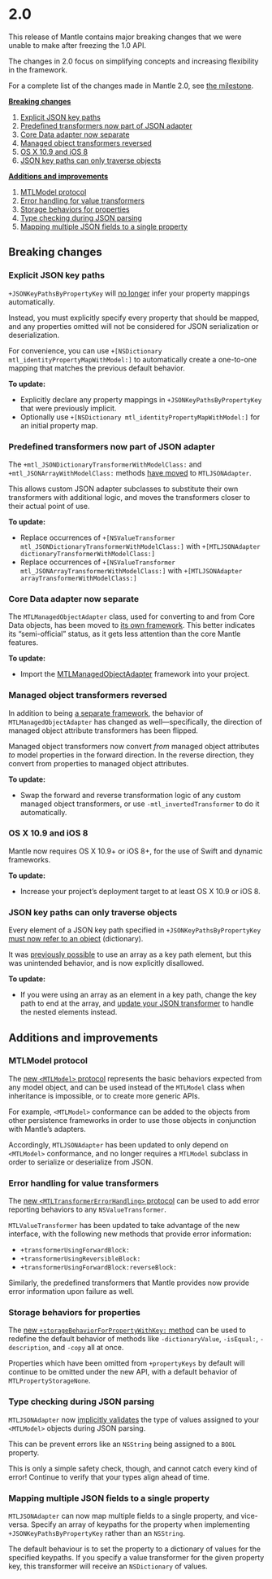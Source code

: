 # 2.0

This release of Mantle contains major breaking changes that we were unable to
make after freezing the 1.0 API.

The changes in 2.0 focus on simplifying concepts and increasing flexibility in
the framework.

For a complete list of the changes made in Mantle 2.0, see [the
milestone](https://github.com/Mantle/Mantle/issues?q=milestone%3A2.0+is%3Aclosed).

**[Breaking changes](#breaking-changes)**

 1. [Explicit JSON key paths](#explicit-json-key-paths)
 1. [Predefined transformers now part of JSON adapter](#predefined-transformers-now-part-of-json-adapter)
 1. [Core Data adapter now separate](#core-data-adapter-now-separate)
 1. [Managed object transformers reversed](#managed-object-transformers-reversed)
 1. [OS X 10.9 and iOS 8](#os-x-109-and-ios-8)
 1. [JSON key paths can only traverse objects](#json-key-paths-can-only-traverse-objects)

**[Additions and improvements](#additions-and-improvements)**

 1. [MTLModel protocol](#mtlmodel-protocol)
 1. [Error handling for value transformers](#error-handling-for-value-transformers)
 1. [Storage behaviors for properties](#storage-behaviors-for-properties)
 1. [Type checking during JSON parsing](#type-checking-during-json-parsing)
 1. [Mapping multiple JSON fields to a single property](#mapping-multiple-json-fields-to-a-single-property)

## Breaking changes

### Explicit JSON key paths

`+JSONKeyPathsByPropertyKey` will [no
longer](https://github.com/Mantle/Mantle/pull/170) infer your property mappings
automatically.

Instead, you must explicitly specify every property that should
be mapped, and any properties omitted will not be considered for JSON
serialization or deserialization.

For convenience, you can use `+[NSDictionary mtl_identityPropertyMapWithModel:]`
to automatically create a one-to-one mapping that matches the previous default
behavior.

**To update:**

 * Explicitly declare any property mappings in `+JSONKeyPathsByPropertyKey`
   that were previously implicit.
 * Optionally use `+[NSDictionary mtl_identityPropertyMapWithModel:]` for an
   initial property map.

### Predefined transformers now part of JSON adapter

The `+mtl_JSONDictionaryTransformerWithModelClass:` and
`+mtl_JSONArrayWithModelClass:` methods [have
moved](https://github.com/Mantle/Mantle/pull/474) to `MTLJSONAdapter`.

This allows custom JSON adapter subclasses to substitute their own transformers
with additional logic, and moves the transformers closer to their actual point
of use.

**To update:**

 * Replace occurrences of `+[NSValueTransformer
   mtl_JSONDictionaryTransformerWithModelClass:]` with `+[MTLJSONAdapter
   dictionaryTransformerWithModelClass:]`
 * Replace occurrences of `+[NSValueTransformer
   mtl_JSONArrayTransformerWithModelClass:]` with `+[MTLJSONAdapter
   arrayTransformerWithModelClass:]`

### Core Data adapter now separate

The `MTLManagedObjectAdapter` class, used for converting to and from Core Data
objects, has been moved to [its own
framework](https://github.com/Mantle/MTLManagedObjectAdapter). This better
indicates its “semi-official” status, as it gets less attention than the core
Mantle features.

**To update:**

 * Import the
   [MTLManagedObjectAdapter](https://github.com/Mantle/MTLManagedObjectAdapter)
   framework into your project.

### Managed object transformers reversed

In addition to being [a separate framework](#core-data-adapter-now-separate),
the behavior of `MTLManagedObjectAdapter` has changed as well—specifically, the
direction of managed object attribute transformers has been flipped.

Managed object transformers now convert _from_ managed object attributes _to_
model properties in the forward direction. In the reverse direction, they
convert from properties to managed object attributes.

**To update:**

 * Swap the forward and reverse transformation logic of any custom managed
   object transformers, or use `-mtl_invertedTransformer` to do it
   automatically.

### OS X 10.9 and iOS 8

Mantle now requires OS X 10.9+ or iOS 8+, for the use of Swift and dynamic
frameworks.

**To update:**

 * Increase your project’s deployment target to at least OS X 10.9 or iOS 8.

### JSON key paths can only traverse objects

Every element of a JSON key path specified in `+JSONKeyPathsByPropertyKey` [must
now refer to an object](https://github.com/Mantle/Mantle/pull/275) (dictionary).

It was [previously possible](https://github.com/Mantle/Mantle/issues/257) to use
an array as a key path element, but this was unintended behavior, and is now
explicitly disallowed.

**To update:**

 * If you were using an array as an element in a key path, change the key path
   to end at the array, and [update your JSON transformer](https://github.com/Mantle/Mantle/issues/257#issuecomment-36846503)
   to handle the nested elements instead.

## Additions and improvements

### MTLModel protocol

The [new `<MTLModel>` protocol](https://github.com/Mantle/Mantle/pull/219) represents the basic behaviors expected from any
model object, and can be used instead of the `MTLModel` class when inheritance
is impossible, or to create more generic APIs.

For example, `<MTLModel>` conformance can be added to the objects from other
persistence frameworks in order to use those objects in conjunction with
Mantle’s adapters.

Accordingly, `MTLJSONAdapter` has been updated to only depend on `<MTLModel>`
conformance, and no longer requires a `MTLModel` subclass in order to serialize
or deserialize from JSON.

### Error handling for value transformers

The [new `<MTLTransformerErrorHandling>`
protocol](https://github.com/Mantle/Mantle/pull/153) can be used to add error
reporting behaviors to any `NSValueTransformer`.

`MTLValueTransformer` has been updated to take advantage of the new interface,
with the following new methods that provide error information:

 * `+transformerUsingForwardBlock:`
 * `+transformerUsingReversibleBlock:`
 * `+transformerUsingForwardBlock:reverseBlock:`

Similarly, the predefined transformers that Mantle provides now provide error
information upon failure as well.

### Storage behaviors for properties

The [new `+storageBehaviorForPropertyWithKey:`
method](https://github.com/Mantle/Mantle/pull/210) can be used to redefine the
default behavior of methods like `-dictionaryValue`, `-isEqual:`,
`-description`, and `-copy` all at once.

Properties which have been omitted from `+propertyKeys` by default will continue
to be omitted under the new API, with a default behavior of
`MTLPropertyStorageNone`.

### Type checking during JSON parsing

`MTLJSONAdapter` now [implicitly
validates](https://github.com/Mantle/Mantle/pull/251) the type of values
assigned to your `<MTLModel>` objects during JSON parsing.

This can be prevent errors like an `NSString` being assigned to a `BOOL`
property.

This is only a simple safety check, though, and cannot catch every kind of
error! Continue to verify that your types align ahead of time.

### Mapping multiple JSON fields to a single property

`MTLJSONAdapter` can now map multiple fields to a single property, and 
vice-versa. Specify an array of keypaths for the property when implementing 
`+JSONKeyPathsByPropertyKey` rather than an `NSString`.

The default behaviour is to set the property to a dictionary of values for the 
specified keypaths. If you specify a value transformer for the given property 
key, this transformer will receive an `NSDictionary` of values.
